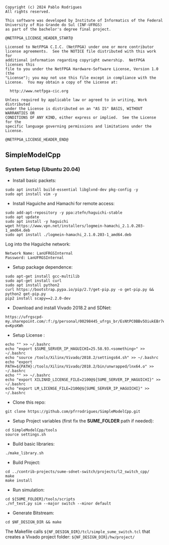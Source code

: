 

    Copyright (c) 2024 Pablo Rodrigues
    All rights reserved.

    This software was developed by Institute of Informatics of the Federal University of Rio Grande do Sul (INF-UFRGS)
    as part of the bachelor's degree final project.
   
    @NETFPGA_LICENSE_HEADER_START@
   
    Licensed to NetFPGA C.I.C. (NetFPGA) under one or more contributor
    license agreements.  See the NOTICE file distributed with this work for
    additional information regarding copyright ownership.  NetFPGA licenses this
    file to you under the NetFPGA Hardware-Software License, Version 1.0 (the
    "License"); you may not use this file except in compliance with the
    License.  You may obtain a copy of the License at:
   
      http://www.netfpga-cic.org
   
    Unless required by applicable law or agreed to in writing, Work distributed
    under the License is distributed on an "AS IS" BASIS, WITHOUT WARRANTIES OR
    CONDITIONS OF ANY KIND, either express or implied.  See the License for the
    specific language governing permissions and limitations under the License.
   
    @NETFPGA_LICENSE_HEADER_END@


## SimpleModelCpp

### System Setup (Ubuntu 20.04)

- Install basic packets:

```console
sudo apt install build-essential libglvnd-dev pkg-config -y
sudo apt install vim -y
```

- Install Haguiche and Hamachi for remote access:

```console
sudo add-apt-repository -y ppa:ztefn/haguichi-stable
sudo apt update
sudo apt install -y haguichi
wget https://www.vpn.net/installers/logmein-hamachi_2.1.0.203-1_amd64.deb
sudo apt install ./logmein-hamachi_2.1.0.203-1_amd64.deb
```

Log into the Haguiche network:

```console
Network Name: LanUFRGSInternal
Password: LanUFRGSInternal
```

- Setup package dependence:

```console
sudo apt-get install gcc-multilib
sudo apt-get install curl
sudo apt install python2
curl https://bootstrap.pypa.io/pip/2.7/get-pip.py -o get-pip.py && python2 get-pip.py
pip2 install scapy==2.2.0-dev
```

- Download and install Vivado 2018.2 and SDNet:

```console
https://ufrgscpd-my.sharepoint.com/:f:/g/personal/00298445_ufrgs_br/EsNtPC0BBv5OiukEBr7eyZcBfDoSNQrmy06SL6CqTyfhXg?e=KpsKWh
```

- Setup License :

```console
echo "" >> ~/.bashrc
echo "export $SUME_SERVER_IP_HAGUICHI=25.58.93.<something>" >> ~/.bashrc
echo "source /tools/Xilinx/Vivado/2018.2/settings64.sh" >> ~/.bashrc
echo "export PATH=${PATH}:/tools/Xilinx/Vivado/2018.2/bin/unwrapped/lnx64.o" >> ~/.bashrc
echo "" >> ~/.bashrc
echo "export XILINXD_LICENSE_FILE=2100@${SUME_SERVER_IP_HAGUICHI}" >> ~/.bashrc
echo "export LM_LICENSE_FILE=2100@${SUME_SERVER_IP_HAGUICHI}" >> ~/.bashrc
```

- Clone this repo:

```console
git clone https://github.com/pfrrodrigues/SimpleModelCpp.git
```

- Setup Project variables (first fix the **SUME_FOLDER** path if needed):

```console
cd SimpleModelCpp/tools
source settings.sh
```

- Build basic libraries:

```console
./make_library.sh
```

- Build Project:

```console
cd ../contrib-projects/sume-sdnet-switch/projects/l2_switch_cpp/
make
make install
```

- Run simulation:

```console
cd ${SUME_FOLDER}/tools/scripts
./nf_test.py sim --major switch --minor default
```

- Generate Bitstream:

```console
cd $NF_DESIGN_DIR && make
```

The Makefile calls `${NF_DESIGN_DIR}/tcl/simple_sume_switch.tcl` that creates a Vivado project folder: `${NF_DESIGN_DIR}/hw/project/`